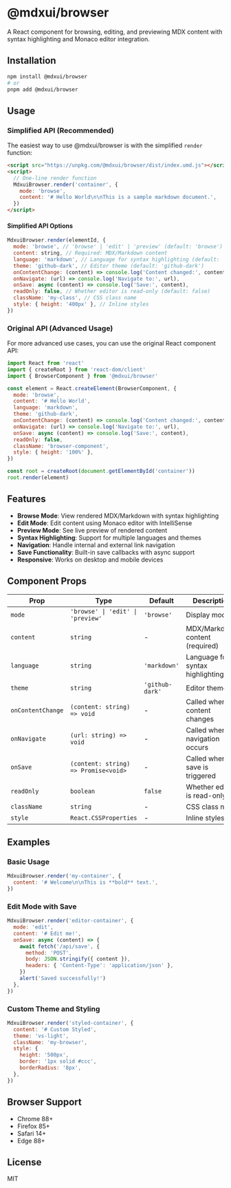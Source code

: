 # @mdxui/browser

A React component for browsing, editing, and previewing MDX content with syntax highlighting and Monaco editor integration.

## Installation

```bash
npm install @mdxui/browser
# or
pnpm add @mdxui/browser
```

## Usage

### Simplified API (Recommended)

The easiest way to use @mdxui/browser is with the simplified `render` function:

```html
<script src="https://unpkg.com/@mdxui/browser/dist/index.umd.js"></script>
<script>
  // One-line render function
  MdxuiBrowser.render('container', {
    mode: 'browse',
    content: '# Hello World\n\nThis is a sample markdown document.',
  })
</script>
```

#### Simplified API Options

```javascript
MdxuiBrowser.render(elementId, {
  mode: 'browse', // 'browse' | 'edit' | 'preview' (default: 'browse')
  content: string, // Required: MDX/Markdown content
  language: 'markdown', // Language for syntax highlighting (default: 'markdown')
  theme: 'github-dark', // Editor theme (default: 'github-dark')
  onContentChange: (content) => console.log('Content changed:', content),
  onNavigate: (url) => console.log('Navigate to:', url),
  onSave: async (content) => console.log('Save:', content),
  readOnly: false, // Whether editor is read-only (default: false)
  className: 'my-class', // CSS class name
  style: { height: '400px' }, // Inline styles
})
```

### Original API (Advanced Usage)

For more advanced use cases, you can use the original React component API:

```javascript
import React from 'react'
import { createRoot } from 'react-dom/client'
import { BrowserComponent } from '@mdxui/browser'

const element = React.createElement(BrowserComponent, {
  mode: 'browse',
  content: '# Hello World',
  language: 'markdown',
  theme: 'github-dark',
  onContentChange: (content) => console.log('Content changed:', content),
  onNavigate: (url) => console.log('Navigate to:', url),
  onSave: async (content) => console.log('Save:', content),
  readOnly: false,
  className: 'browser-component',
  style: { height: '100%' },
})

const root = createRoot(document.getElementById('container'))
root.render(element)
```

## Features

- **Browse Mode**: View rendered MDX/Markdown with syntax highlighting
- **Edit Mode**: Edit content using Monaco editor with IntelliSense
- **Preview Mode**: See live preview of rendered content
- **Syntax Highlighting**: Support for multiple languages and themes
- **Navigation**: Handle internal and external link navigation
- **Save Functionality**: Built-in save callbacks with async support
- **Responsive**: Works on desktop and mobile devices

## Component Props

| Prop              | Type                                 | Default         | Description                      |
| ----------------- | ------------------------------------ | --------------- | -------------------------------- |
| `mode`            | `'browse' \| 'edit' \| 'preview'`    | `'browse'`      | Display mode                     |
| `content`         | `string`                             | -               | MDX/Markdown content (required)  |
| `language`        | `string`                             | `'markdown'`    | Language for syntax highlighting |
| `theme`           | `string`                             | `'github-dark'` | Editor theme                     |
| `onContentChange` | `(content: string) => void`          | -               | Called when content changes      |
| `onNavigate`      | `(url: string) => void`              | -               | Called when navigation occurs    |
| `onSave`          | `(content: string) => Promise<void>` | -               | Called when save is triggered    |
| `readOnly`        | `boolean`                            | `false`         | Whether editor is read-only      |
| `className`       | `string`                             | -               | CSS class name                   |
| `style`           | `React.CSSProperties`                | -               | Inline styles                    |

## Examples

### Basic Usage

```javascript
MdxuiBrowser.render('my-container', {
  content: '# Welcome\n\nThis is **bold** text.',
})
```

### Edit Mode with Save

```javascript
MdxuiBrowser.render('editor-container', {
  mode: 'edit',
  content: '# Edit me!',
  onSave: async (content) => {
    await fetch('/api/save', {
      method: 'POST',
      body: JSON.stringify({ content }),
      headers: { 'Content-Type': 'application/json' },
    })
    alert('Saved successfully!')
  },
})
```

### Custom Theme and Styling

```javascript
MdxuiBrowser.render('styled-container', {
  content: '# Custom Styled',
  theme: 'vs-light',
  className: 'my-browser',
  style: {
    height: '500px',
    border: '1px solid #ccc',
    borderRadius: '8px',
  },
})
```

## Browser Support

- Chrome 88+
- Firefox 85+
- Safari 14+
- Edge 88+

## License

MIT
